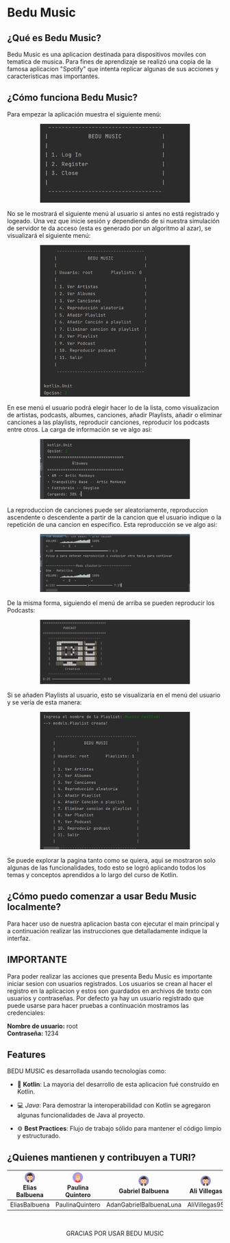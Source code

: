 <h1> Bedu Music </h1>

## ¿Qué es Bedu Music?

Bedu Music es una aplicacion destinada para dispositivos moviles con tematica de musica. Para fines de aprendizaje se realizó una copia de la famosa aplicacion
"Spotify" que intenta replicar algunas de sus acciones y caracteristicas mas importantes.


## ¿Cómo funciona Bedu Music?

Para empezar la aplicación muestra el siguiente menú:
<p align="center">
  <img src="./src/assets/MenuInicio.PNG" width="350" title="hover text">
</p>

No se le mostrará el siguiente menú al usuario si antes no está registrado y logeado. Una vez que inicie sesión y dependiendo de si nuestra simulación de servidor te da acceso (esta es generado por un algoritmo al azar), se visualizará el siguiente menú:

<p align="center">
  <img src="./src/assets/MenuAcciones.PNG" width="350" title="hover text">
</p>

En ese menú el usuario podrá elegir hacer lo de la lista, como visualizacion de artistas, podcasts, albumes, canciones, añadir Playlists, añadir o eliminar
canciones a las playlists, reproducir canciones, reproducir los podcasts entre otros.
La carga de información se ve algo asi:

<p align="center">
  <img src="./src/assets/CargaInformacion.PNG" width="350" title="hover text">
</p>

La reproduccion de canciones puede ser aleatoriamente, reproduccion ascendente o descendente a partir de la cancion que el usuario indique o la repetición de una cancion en especifico.
Esta reproducción se ve algo asi:

<p align="center">
  <img src="./src/assets/ReproducirCancion.PNG" width="350" title="hover text">
</p>

De la misma forma, siguiendo el menú de arriba se pueden reproducir los Podcasts:

<p align="center">
  <img src="./src/assets/ReproducirPodcast.PNG" width="350" title="hover text">
</p>

Si se añaden Playlists al usuario, esto se visualizaría en el menú del usuario y se vería de esta manera:

<p align="center">
  <img src="./src/assets/MenuPlaylist.PNG" width="350" title="hover text">
</p>

Se puede explorar la pagina tanto como se quiera, aqui se mostraron solo algunas de las funcionalidades, todo esto se logró aplicando todos los temas y conceptos
aprendidos a lo largo del curso de Kotlin.

## ¿Cómo puedo comenzar a usar Bedu Music localmente?

Para hacer uso de nuestra aplicacion basta con ejecutar el main principal y a continuación realizar las instrucciones que detalladamente indique la interfaz.

## IMPORTANTE

Para poder realizar las acciones que presenta Bedu Music es importante iniciar sesion con usuarios registrados. Los usuarios se crean al hacer el registro en la aplicacion y estos son guardados en archivos de texto con usuarios y contraseñas. Por defecto ya hay un usuario registrado que puede usarse para hacer pruebas
a continuación mostramos las credenciales:

**Nombre de usuario:** root
</br>
**Contraseña:** 1234

## Features

BEDU MUSIC es desarrollada usando tecnologías como:

- :iphone: **Kotlin**: La mayoria del desarrollo de esta aplicacion fué construído en Kotlin.

- :computer: *Java*: Para demostrar la interoperabilidad con Kotlin se agregaron algunas funcionalidades de Java al proyecto.

- :gear: **Best Practices**: Flujo de trabajo sólido para mantener el código limpio y estructurado.

## ¿Quienes mantienen y contribuyen a TURI?

| [<img src="https://raw.githubusercontent.com/raquellvazquez/to-do/develop/src/assets/boy.png" alt="IE / Edge" width="24px" height="24px" />](https://github.com/EliasBautista)</br>Elias Balbuena| [<img src="https://raw.githubusercontent.com/raquellvazquez/to-do/develop/src/assets/girl.png" alt="Safari" width="24px" height="24px" />](https://github.com/PaulinaQuintero)</br>Paulina Quintero| [<img src="https://raw.githubusercontent.com/raquellvazquez/to-do/develop/src/assets/boy.png" alt="Chrome" width="24px" height="24px" />](https://github.com/AdanGabrielBalbuenaLuna)</br>Gabriel Balbuena| [<img src="https://raw.githubusercontent.com/raquellvazquez/to-do/develop/src/assets/boy.png" alt="Safari" width="24px" height="24px" />](https://github.com/AliVillegas95)</br>Ali Villegas ||
| --- | --- | --- | --- | --- |
| EliasBalbuena | PaulinaQuintero | AdanGabrielBalbuenaLuna| AliVillegas95 |

<br>
<p align="center">GRACIAS POR USAR BEDU MUSIC</p>
